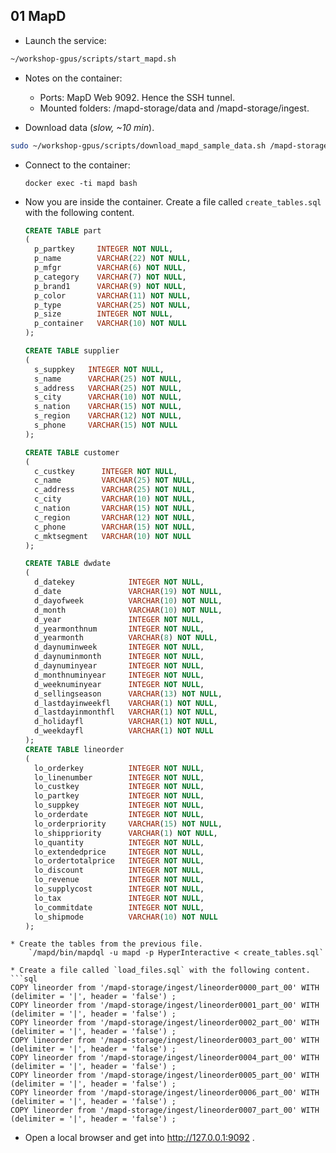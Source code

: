 ## 01 MapD
* Launch the service:
```bash
~/workshop-gpus/scripts/start_mapd.sh
```

* Notes on the container:
  * Ports: MapD Web 9092. Hence the SSH tunnel.
  * Mounted folders: /mapd-storage/data and /mapd-storage/ingest.

* Download data (_slow, ~10 min_).
```bash
sudo ~/workshop-gpus/scripts/download_mapd_sample_data.sh /mapd-storage/data
```
* Connect to the container:

	`docker exec -ti mapd bash`

* Now you are inside the container. Create a file called `create_tables.sql` with the following content.
	```sql
	CREATE TABLE part
	(
	  p_partkey     INTEGER NOT NULL,
	  p_name        VARCHAR(22) NOT NULL,
	  p_mfgr        VARCHAR(6) NOT NULL,
	  p_category    VARCHAR(7) NOT NULL,
	  p_brand1      VARCHAR(9) NOT NULL,
	  p_color       VARCHAR(11) NOT NULL,
	  p_type        VARCHAR(25) NOT NULL,
	  p_size        INTEGER NOT NULL,
	  p_container   VARCHAR(10) NOT NULL
	);

	CREATE TABLE supplier
	(
	  s_suppkey   INTEGER NOT NULL,
	  s_name      VARCHAR(25) NOT NULL,
	  s_address   VARCHAR(25) NOT NULL,
	  s_city      VARCHAR(10) NOT NULL,
	  s_nation    VARCHAR(15) NOT NULL,
	  s_region    VARCHAR(12) NOT NULL,
	  s_phone     VARCHAR(15) NOT NULL
	);

	CREATE TABLE customer
	(
	  c_custkey      INTEGER NOT NULL,
	  c_name         VARCHAR(25) NOT NULL,
	  c_address      VARCHAR(25) NOT NULL,
	  c_city         VARCHAR(10) NOT NULL,
	  c_nation       VARCHAR(15) NOT NULL,
	  c_region       VARCHAR(12) NOT NULL,
	  c_phone        VARCHAR(15) NOT NULL,
	  c_mktsegment   VARCHAR(10) NOT NULL
	);

	CREATE TABLE dwdate
	(
	  d_datekey            INTEGER NOT NULL,
	  d_date               VARCHAR(19) NOT NULL,
	  d_dayofweek          VARCHAR(10) NOT NULL,
	  d_month              VARCHAR(10) NOT NULL,
	  d_year               INTEGER NOT NULL,
	  d_yearmonthnum       INTEGER NOT NULL,
	  d_yearmonth          VARCHAR(8) NOT NULL,
	  d_daynuminweek       INTEGER NOT NULL,
	  d_daynuminmonth      INTEGER NOT NULL,
	  d_daynuminyear       INTEGER NOT NULL,
	  d_monthnuminyear     INTEGER NOT NULL,
	  d_weeknuminyear      INTEGER NOT NULL,
	  d_sellingseason      VARCHAR(13) NOT NULL,
	  d_lastdayinweekfl    VARCHAR(1) NOT NULL,
	  d_lastdayinmonthfl   VARCHAR(1) NOT NULL,
	  d_holidayfl          VARCHAR(1) NOT NULL,
	  d_weekdayfl          VARCHAR(1) NOT NULL
	);
	CREATE TABLE lineorder
	(
	  lo_orderkey          INTEGER NOT NULL,
	  lo_linenumber        INTEGER NOT NULL,
	  lo_custkey           INTEGER NOT NULL,
	  lo_partkey           INTEGER NOT NULL,
	  lo_suppkey           INTEGER NOT NULL,
	  lo_orderdate         INTEGER NOT NULL,
	  lo_orderpriority     VARCHAR(15) NOT NULL,
	  lo_shippriority      VARCHAR(1) NOT NULL,
	  lo_quantity          INTEGER NOT NULL,
	  lo_extendedprice     INTEGER NOT NULL,
	  lo_ordertotalprice   INTEGER NOT NULL,
	  lo_discount          INTEGER NOT NULL,
	  lo_revenue           INTEGER NOT NULL,
	  lo_supplycost        INTEGER NOT NULL,
	  lo_tax               INTEGER NOT NULL,
	  lo_commitdate        INTEGER NOT NULL,
	  lo_shipmode          VARCHAR(10) NOT NULL
	);
```
* Create the tables from the previous file.
	`/mapd/bin/mapdql -u mapd -p HyperInteractive < create_tables.sql`

* Create a file called `load_files.sql` with the following content.
```sql
COPY lineorder from '/mapd-storage/ingest/lineorder0000_part_00' WITH (delimiter = '|', header = 'false') ;
COPY lineorder from '/mapd-storage/ingest/lineorder0001_part_00' WITH (delimiter = '|', header = 'false') ;
COPY lineorder from '/mapd-storage/ingest/lineorder0002_part_00' WITH (delimiter = '|', header = 'false') ;
COPY lineorder from '/mapd-storage/ingest/lineorder0003_part_00' WITH (delimiter = '|', header = 'false') ;
COPY lineorder from '/mapd-storage/ingest/lineorder0004_part_00' WITH (delimiter = '|', header = 'false') ;
COPY lineorder from '/mapd-storage/ingest/lineorder0005_part_00' WITH (delimiter = '|', header = 'false') ;
COPY lineorder from '/mapd-storage/ingest/lineorder0006_part_00' WITH (delimiter = '|', header = 'false') ;
COPY lineorder from '/mapd-storage/ingest/lineorder0007_part_00' WITH (delimiter = '|', header = 'false') ;
```

* Open a local browser and get into http://127.0.0.1:9092 .

